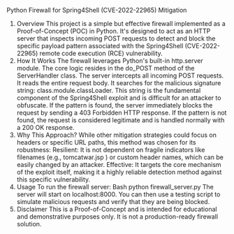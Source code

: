 Python Firewall for Spring4Shell (CVE-2022-22965) Mitigation
1. Overview
This project is a simple but effective firewall implemented as a Proof-of-Concept (POC) in Python. It's designed to act as an HTTP server that inspects incoming POST requests to detect and block the specific payload pattern associated with the Spring4Shell (CVE-2022-22965) remote code execution (RCE) vulnerability.
2. How It Works
The firewall leverages Python's built-in http.server module. The core logic resides in the do_POST method of the ServerHandler class.
The server intercepts all incoming POST requests.
It reads the entire request body.
It searches for the malicious signature string: class.module.classLoader. This string is the fundamental component of the Spring4Shell exploit and is difficult for an attacker to obfuscate.
If the pattern is found, the server immediately blocks the request by sending a 403 Forbidden HTTP response.
If the pattern is not found, the request is considered legitimate and is handled normally with a 200 OK response.
3. Why This Approach?
While other mitigation strategies could focus on headers or specific URL paths, this method was chosen for its robustness:
Resilient: It is not dependent on fragile indicators like filenames (e.g., tomcatwar.jsp ) or custom header names, which can be easily changed by an attacker.
Effective: It targets the core mechanism of the exploit itself, making it a highly reliable detection method against this specific vulnerability.
4. Usage
To run the firewall server:
Bash
python firewall_server.py
The server will start on localhost:8000. You can then use a testing script to simulate malicious requests and verify that they are being blocked.
5. Disclaimer
This is a Proof-of-Concept and is intended for educational and demonstrative purposes only. It is not a production-ready firewall solution.
